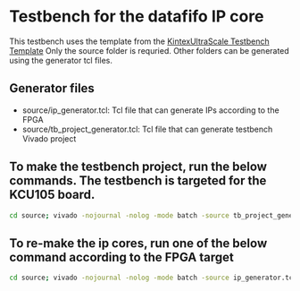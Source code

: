 # Testbench for the datafifo IP core 
This testbench uses the template from the [KintexUltraScale Testbench Template](https://github.com/odmb/odmbDevelopment)
Only the source folder is requried. Other folders can be generated using the generator tcl files.

## Generator files
- source/ip_generator.tcl: Tcl file that can generate IPs according to the FPGA
- source/tb_project_generator.tcl: Tcl file that can generate testbench Vivado project

## To make the testbench project, run the below commands. The testbench is targeted for the KCU105 board.
~~~~bash
cd source; vivado -nojournal -nolog -mode batch -source tb_project_generator.tcl
~~~~

## To re-make the ip cores, run one of the below command according to the FPGA target
~~~~bash
cd source; vivado -nojournal -nolog -mode batch -source ip_generator.tcl -tclargs xcku040-ffva1156-2-e
~~~~
